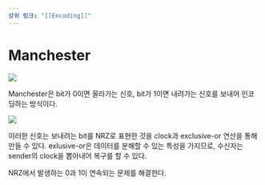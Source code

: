 ```yaml
---
상위 링크: "[[Encoding]]"
---
```

# Manchester

![](https://i.imgur.com/4btffLi.png)

Manchester은 bit가 0이면 올라가는 신호, bit가 1이면 내려가는 신호를 보내어 인코딩하는 방식이다. 

![](https://i.imgur.com/nIyYtZz.png)

이러한 신호는 보내려는 bit를 NRZ로 표현한 것을 clock과 exclusive-or 연산을 통해 만들 수 있다. exlusive-or은 데이터를 분해할 수 있는 특성을 가지므로, 수신자는 sender의 clock을 뽑아내어 복구를 할 수 있다.

NRZ에서 발생하는 0과 1이 연속되는 문제를 해결한다.